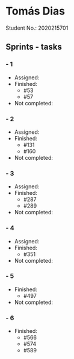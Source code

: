 # Tomás Dias 

Student No.: 2020215701

## Sprints - tasks

### - 1

* Assigned:
* Finished: 
    * #53
    * #57
* Not completed:

### - 2
* Assigned:
* Finished:
    * #131
    * #160
* Not completed:

### - 3
* Assigned:
* Finished:
    * #287
    * #289
* Not completed:

### - 4
* Assigned:
* Finished:
    * #351
* Not completed:

### - 5

* Finished:
  * #497
* Not completed:

### - 6

* Finished:
  * #566 
  * #574
  * #589
